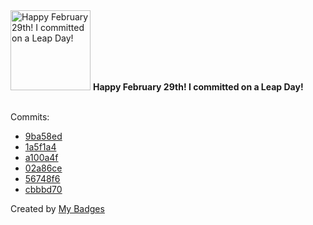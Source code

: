 <img src="https://my-badges.github.io/my-badges/leap-day.png" alt="Happy February 29th! I committed on a Leap Day!" title="Happy February 29th! I committed on a Leap Day!" width="128">
<strong>Happy February 29th! I committed on a Leap Day!</strong>
<br><br>

Commits:

- <a href="https://github.com/pfefferle/mycroft-mark2-wyoming-satellite/commit/9ba58ed29037c276d48da56373d09cfccc3a8cbb">9ba58ed</a>
- <a href="https://github.com/pfefferle/mycroft-mark2-wyoming-satellite/commit/1a5f1a41eeb65cbf17bdc3350dd45c4fb552615c">1a5f1a4</a>
- <a href="https://github.com/pfefferle/mycroft-mark2-wyoming-satellite/commit/a100a4f233ea259774afb62370b2a20b1e908896">a100a4f</a>
- <a href="https://github.com/Automattic/wordpress-activitypub/commit/02a86ced95d56f12edc6cf6d40b3a8b8c18f1e6c">02a86ce</a>
- <a href="https://github.com/Automattic/wordpress-activitypub/commit/56748f6db8005af7e68a85c34d5ad6d293bf52d9">56748f6</a>
- <a href="https://github.com/Automattic/wordpress-activitypub/commit/cbbbd7089035e9eb635b15f61e0c9f20b7917310">cbbbd70</a>


Created by <a href="https://github.com/my-badges/my-badges">My Badges</a>